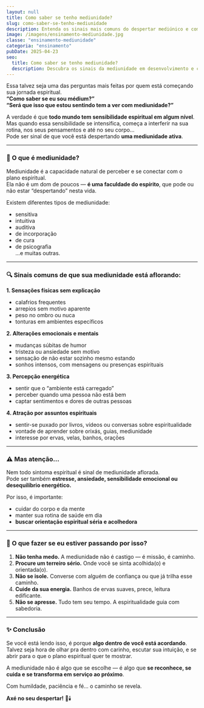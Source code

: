 ```yaml
---
layout: null
title: Como saber se tenho mediunidade?
slug: como-saber-se-tenho-mediunidade
description: Entenda os sinais mais comuns do despertar mediúnico e como reconhecer a sensibilidade espiritual dentro de você.
image: /imagens/ensinamento-mediunidade.jpg
classe: "ensinamento-mediunidade"
categoria: "ensinamento"
pubDate: 2025-04-23
seo:
  title: Como saber se tenho mediunidade?
  description: Descubra os sinais da mediunidade em desenvolvimento e como se preparar espiritualmente para esse chamado.
---
```


Essa talvez seja uma das perguntas mais feitas por quem está começando sua jornada espiritual.  
**“Como saber se eu sou médium?”**  
**“Será que isso que estou sentindo tem a ver com mediunidade?”**

A verdade é que **todo mundo tem sensibilidade espiritual em algum nível**.  
Mas quando essa sensibilidade se intensifica, começa a interferir na sua rotina, nos seus pensamentos e até no seu corpo...  
Pode ser sinal de que você está despertando **uma mediunidade ativa**.

---

### 🌿 O que é mediunidade?

Mediunidade é a capacidade natural de perceber e se conectar com o plano espiritual.  
Ela não é um dom de poucos — **é uma faculdade do espírito**, que pode ou não estar “despertando” nesta vida.

Existem diferentes tipos de mediunidade:  
- sensitiva  
- intuitiva  
- auditiva  
- de incorporação  
- de cura  
- de psicografia  
...e muitas outras.

---

### 🔍 Sinais comuns de que sua mediunidade está aflorando:

**1. Sensações físicas sem explicação**  
- calafrios frequentes  
- arrepios sem motivo aparente  
- peso no ombro ou nuca  
- tonturas em ambientes específicos

**2. Alterações emocionais e mentais**  
- mudanças súbitas de humor  
- tristeza ou ansiedade sem motivo  
- sensação de não estar sozinho mesmo estando  
- sonhos intensos, com mensagens ou presenças espirituais

**3. Percepção energética**  
- sentir que o “ambiente está carregado”  
- perceber quando uma pessoa não está bem  
- captar sentimentos e dores de outras pessoas

**4. Atração por assuntos espirituais**  
- sentir-se puxado por livros, vídeos ou conversas sobre espiritualidade  
- vontade de aprender sobre orixás, guias, mediunidade  
- interesse por ervas, velas, banhos, orações

---

### ⚠️ Mas atenção...

Nem todo sintoma espiritual é sinal de mediunidade aflorada.  
Pode ser também **estresse, ansiedade, sensibilidade emocional ou desequilíbrio energético.**

Por isso, é importante:

- cuidar do corpo e da mente  
- manter sua rotina de saúde em dia  
- **buscar orientação espiritual séria e acolhedora**

---

### 🧭 O que fazer se eu estiver passando por isso?

1. **Não tenha medo.** A mediunidade não é castigo — é missão, é caminho.
2. **Procure um terreiro sério.** Onde você se sinta acolhida(o) e orientada(o).
3. **Não se isole.** Converse com alguém de confiança ou que já trilha esse caminho.
4. **Cuide da sua energia.** Banhos de ervas suaves, prece, leitura edificante.
5. **Não se apresse.** Tudo tem seu tempo. A espiritualidade guia com sabedoria.

---

### ✨ Conclusão

Se você está lendo isso, é porque **algo dentro de você está acordando**.  
Talvez seja hora de olhar pra dentro com carinho, escutar sua intuição, e se abrir para o que o plano espiritual quer te mostrar.

A mediunidade não é algo que se escolhe — é algo que **se reconhece, se cuida e se transforma em serviço ao próximo**.

Com humildade, paciência e fé... o caminho se revela.

**Axé no seu despertar!** 🌿🕯️
